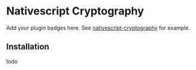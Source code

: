 # Nativescript Cryptography

Add your plugin badges here. See [nativescript-cryptography](https://github.com/karo-dc/nativescript-cryptography) for example.

## Installation

todo
